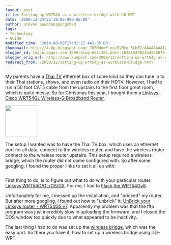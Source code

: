 ```yaml
---
layout: post
title: Setting up WRT54G as a wireless bridge with DD-WRT
date: '2008-12-24T23:39:00.000-06:00'
author: Steven Suwatanapongched
tags:
- Technology
- Guide
modified_time: '2014-08-08T17:01:27.441-05:00'
thumbnail: http://4.bp.blogspot.com/_7U5MdumP-no/SVMeq-RLbEI/AAAAAAAAIZk/b33sMkW_w9o/s72-c/linksys_wrt54g.jpg
blogger_id: tag:blogger.com,1999:blog-6841384.post-7628154985244238079
blogger_orig_url: http://www.sunpech.com/2008/12/setting-up-wrt54g-as-wireless-bridge.html
redirect_from: /2008/12/setting-up-wrt54g-as-wireless-bridge.html
---
```


My parents have a <a href="http://www.thaitv.tv/">Thai TV</a> ethernet box of some kind so they can tune in to their Thai stations, shows, and even radio on their HDTV.  However, I had to run a 50 foot CAT5 cable from the upstairs to the first floor great room, which is quite messy.  So for Christmas this year, I bought them a <a href="http://www.amazon.com/gp/product/B000BTL0OA?ie=UTF8&amp;tag=sunpech-20&amp;linkCode=as2&amp;camp=1789&amp;creative=9325&amp;creativeASIN=B000BTL0OA">Linksys-Cisco WRT54GL Wireless-G Broadband Router</a><img alt="" border="0" height="1" src="http://www.assoc-amazon.com/e/ir?t=sunpech-20&amp;l=as2&amp;o=1&amp;a=B000BTL0OA" style="border: none !important; margin: 0px !important;" width="1" />.

<img alt="" border="0" id="BLOGGER_PHOTO_ID_5283600511454112834" src="http://4.bp.blogspot.com/_7U5MdumP-no/SVMeq-RLbEI/AAAAAAAAIZk/b33sMkW_w9o/s400/linksys_wrt54g.jpg" style="width: 100px;" />

The setup I wanted was to have the Thai TV box, which uses an ethernet port for all data, connect to the wireless router, and have the wireless router connect to the wireless router upstairs.  This setup required a wireless bridge, which the router did not come configured with.  So after some googling, I found the proper links to set it all up with:

<img alt="" border="0" id="BLOGGER_PHOTO_ID_5283760857843106034" src="http://1.bp.blogspot.com/_7U5MdumP-no/SVOwgXHaAPI/AAAAAAAAIZs/CVLq9lAx7To/s400/WIFIBRDG.GIF" />

First thing to do, is to figure out what to do with your particular router: <a href="http://www.dd-wrt.com/wiki/index.php/Linksys_WRT54G/GL/GS/GX">Linksys WRT54G/GL/GS/GX</a>.  For me, I had to <a href="http://www.dd-wrt.com/wiki/index.php/How_To_Flash_the_WRT54Gv8">Flash the WRT54Gv8</a>.

Unfortunately for me, I messed up the installation, and "bricked" my router.  But after more googling, I found out how to "unbrick" it: <a href="http://blog.rim3y.net/zero/?p=942">UnBrick your Linksys router - WRT54GS v7</a>.  Apparently my problem was that the tftp program was just incredibly slow in uploading the firmware, and I closed the DOS window too quickly due to what appeared to be inactivity.

The last thing I had to do was set up the <a href="http://www.dd-wrt.com/wiki/index.php/Wireless_Bridge">wireless bridge</a>, which was the easy part.  So there you have it, how to set up a wireless bridge using DD-WRT.<span style="font-weight: bold;"></span>